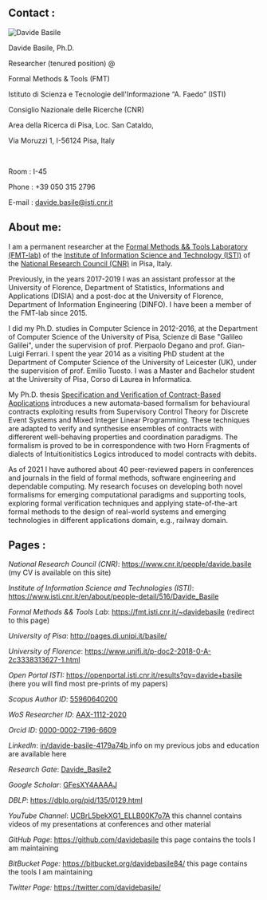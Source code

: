 ## Contact :

![Davide Basile](https://www.cnr.it/peoplepublic/peoplepublic/index/profileimage/login/davide.basile)

Davide Basile, Ph.D.<br/>

Researcher (tenured position) @<br/>

Formal Methods &amp; Tools (FMT)<br/>

Istituto di Scienza e Tecnologie dell&#039;Informazione “A. Faedo” (ISTI)<br/>

Consiglio Nazionale delle Ricerche (CNR)<br/>

Area della Ricerca di Pisa, Loc. San Cataldo,<br/>

Via Moruzzi 1, I-56124 Pisa, Italy<br/>

<br/>

Room : I-45<br/>

Phone : +39 050 315 2796<br/>

E-mail : <a href="mailto:&#100;&#97;&#118;&#105;&#100;&#101;&#46;&#98;&#97;&#115;&#105;&#108;&#101;&#64;&#105;&#115;&#116;&#105;&#46;&#99;&#110;&#114;&#46;&#105;&#116;" class="mail" title="&#100;&#97;&#118;&#105;&#100;&#101;&#46;&#98;&#97;&#115;&#105;&#108;&#101;&#64;&#105;&#115;&#116;&#105;&#46;&#99;&#110;&#114;&#46;&#105;&#116;">&#100;&#97;&#118;&#105;&#100;&#101;&#46;&#98;&#97;&#115;&#105;&#108;&#101;&#64;&#105;&#115;&#116;&#105;&#46;&#99;&#110;&#114;&#46;&#105;&#116;</a> <br/>

## About me: 

I am a permanent researcher at the <a href="https://www.fmt.isti.cnr.it/">Formal Methods && Tools Laboratory (FMT-lab)</a> of the <a href="https://www.isti.cnr.it/en/">Institute of Information Science and Technology (ISTI)</a> of the <a href="https://www.cnr.it/en">National Research Council (CNR)</a> in Pisa, Italy. 

Previously, in the years 2017-2019 I was an assistant professor at the University of Florence, Department of Statistics, Informations and Applications (DISIA) and a post-doc at the University of Florence, Department of Information Engineering (DINFO). I have been a member of the FMT-lab since 2015.

I did my Ph.D. studies in Computer Science in 2012-2016, at the Department of Computer Science of the University of Pisa, Scienze di Base "Galileo Galilei", under the supervision of prof. Pierpaolo Degano and prof. Gian-Luigi Ferrari. I spent the year 2014 as a visiting PhD student at the Department of Computer Science of the University of Leicester (UK), under the supervision of prof. Emilio Tuosto. I was a Master and Bachelor student at the  University of Pisa, Corso di Laurea in Informatica.

My Ph.D. thesis <a href="https://etd.adm.unipi.it/t/etd-05232016-100710/">Specification and Verification of Contract-Based Applications</a> introduces a new automata-based formalism for behavioural contracts exploiting results from Supervisory Control Theory for Discrete Event Systems and Mixed Integer Linear Programming. These techniques are adapted to verify and synthesise ensembles of contracts with differerent well-behaving properties and coordination paradigms. The formalism is proved to be in correspondence with two Horn Fragments of dialects of Intuitionitistics Logics introduced to model contracts with debits. 

As of 2021 I have authored about 40 peer-reviewed papers in conferences and journals in the field of formal methods, software engineering and dependable computing. 
My research focuses on developing both novel formalisms for emerging computational paradigms and supporting tools, exploring formal verification techniques and applying state-of-the-art formal methods to the design of real-world systems and emerging technologies in different applications domain, e.g., railway domain. 


##  Pages :


<p>
<em>National Research Council (CNR)</em>: <a href="https://www.cnr.it/people/davide.basile" class="urlextern" target="_blank" title="https://www.cnr.it/people/davide.basile" rel="ugc nofollow noopener">https://www.cnr.it/people/davide.basile</a>  (my CV is available on this site)
</p>

<p>
<em>Institute of Information Science and Technologies (ISTI)</em>: <a href="https://www.isti.cnr.it/en/about/people-detail/516/Davide_Basile" class="urlextern" target="_blank" title="https://www.isti.cnr.it/en/about/people-detail/516/Davide_Basile" rel="ugc nofollow noopener">https://www.isti.cnr.it/en/about/people-detail/516/Davide_Basile</a>
</p>

<p>
<em>Formal Methods && Tools Lab</em>: <a href="https://fmt.isti.cnr.it/~davidebasile" class="urlextern" target="_blank" rel="ugc nofollow noopener">https://fmt.isti.cnr.it/~davidebasile</a>  (redirect to this page)
</p>


<p>
<em>University of Pisa</em>: <a href="http://pages.di.unipi.it/basile/" class="urlextern" target="_blank" title="http://pages.di.unipi.it/basile/" rel="ugc nofollow noopener">http://pages.di.unipi.it/basile/</a>
</p>

<p>
<em>University of Florence</em>: <a href="https://web.archive.org/web/20210118104605/https://www.unifi.it/p-doc2-2018-0-A-2c3338313627-1.html" class="urlextern" target="_blank" title="https://www.unifi.it/p-doc2-2018-0-A-2c3338313627-1.html" rel="ugc nofollow noopener">https://www.unifi.it/p-doc2-2018-0-A-2c3338313627-1.html</a>
</p>


<p>
<em>Open Portal ISTI:</em> <a href="https://openportal.isti.cnr.it/results?qv=davide+basile" class="urlextern" target="_blank" rel="ugc nofollow noopener">
https://openportal.isti.cnr.it/results?qv=davide+basile</a>  (here you will find most pre-prints of my papers)
</p>

<p>
<em>Scopus Author ID</em>: <a href="http://www.scopus.com/authid/detail.url?authorId=55960640200" class="urlextern" target="_blank" title="http://www.scopus.com/authid/detail.url?authorId=55960640200" rel="ugc nofollow noopener">55960640200 </a>
</p>

<p>
<em>WoS Researcher ID</em>: <a href="http://www.researcherid.com/rid/AAX-1112-2020" class="urlextern" target="_blank" title="http://www.researcherid.com/rid/AAX-1112-2020" rel="ugc nofollow noopener">AAX-1112-2020 </a>
</p>

<p>
<em>Orcid ID</em>: <a href="http://orcid.org/0000-0002-7196-6609" class="urlextern" target="_blank" title="http://orcid.org/0000-0002-7196-6609" rel="ugc nofollow noopener">0000-0002-7196-6609 </a>
</p>

<p>
<em>LinkedIn</em>: <a href="https://www.linkedin.com/in/davide-basile-4179a74b" class="urlextern" target="_blank" title="https://www.linkedin.com/in/davide-basile-4179a74b" rel="ugc nofollow noopener">in/davide-basile-4179a74b </a>  info on my previous jobs and education are available here
</p>

<p>
<em>Research Gate</em>: <a href="http://www.researchgate.net/profile/Davide_Basile2" class="urlextern" target="_blank" title="http://www.researchgate.net/profile/Davide_Basile2" rel="ugc nofollow noopener">Davide_Basile2 </a>
</p>

<p>
<em>Google Scholar</em>: <a href="http://scholar.google.it/citations?user=GFesXY4AAAAJ" class="urlextern" target="_blank" title="http://scholar.google.it/citations?user=GFesXY4AAAAJ" rel="ugc nofollow noopener">GFesXY4AAAAJ </a>
</p>

<p>
<em>DBLP</em>: <a href="https://dblp.org/pid/135/0129.html" class="urlextern" target="_blank" rel="ugc nofollow noopener">https://dblp.org/pid/135/0129.html</a>
</p>

<p>
<em>YouTube Channel</em>: <a href="https://www.youtube.com/channel/UCBrL5bekXG1_ELLB00K7o7A" class="urlextern" target="_blank" title="https://www.youtube.com/channel/UCBrL5bekXG1_ELLB00K7o7A" rel="ugc nofollow noopener">UCBrL5bekXG1_ELLB00K7o7A</a> this channel contains videos of my presentations at conferences and other material
</p>

<p>
<em>GitHub Page</em>: <a href="https://github.com/davidebasile" class="urlextern" target="_blank" title="https://github.com/davidebasile" rel="ugc nofollow noopener">https://github.com/davidebasile</a>  this page contains the tools I am maintaining
</p>

<p>
<em>BitBucket Page:</em> <a href="https://bitbucket.org/davidebasile84/" class="urlextern" target="_blank" title="https://bitbucket.org/davidebasile/" rel="ugc nofollow noopener">https://bitbucket.org/davidebasile84/</a> this page contains the tools I am maintaining
</p>



<p>
<em>Twitter Page:</em> <a href="https://twitter.com/davidebasile/" class="urlextern" target="_blank" title="https://twitter.com/davidebasile/" rel="ugc nofollow noopener">
https://twitter.com/davidebasile/</a></p>




